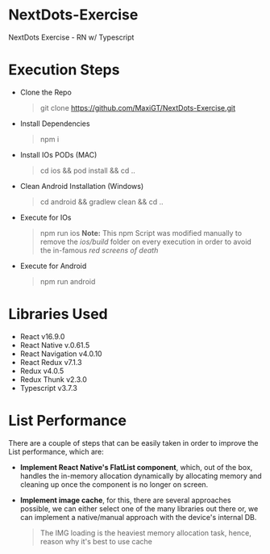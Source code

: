 # NextDots-Exercise
NextDots Exercise - RN w/ Typescript


# Execution Steps
- Clone the Repo
	> git clone https://github.com/MaxiGT/NextDots-Exercise.git
- Install Dependencies
	> npm i
- Install IOs PODs (MAC)
	> cd ios && pod install && cd ..
- Clean Android Installation (Windows)
	> cd android && gradlew clean && cd ..
- Execute for IOs
	> npm run ios
	> **Note:** This npm Script was modified manually to remove the *ios/build* folder on every execution in order to avoid the in-famous 	*red screens of death*
- Execute for Android
	> npm run android

# Libraries Used
- React v16.9.0
- React Native v.0.61.5
- React Navigation v4.0.10
- React Redux v7.1.3
- Redux v4.0.5
- Redux Thunk v2.3.0
- Typescript v3.7.3

# List Performance
There are a couple of steps that can be easily taken in order to improve the List performance, which are:

- **Implement React Native's FlatList component**, which, out of the box, handles the in-memory allocation dynamically by allocating memory and cleaning up once the component is no longer on screen.

- **Implement image cache**, for this, there are several approaches possible, we can either select one of the many libraries out there or, we can implement a native/manual approach with the device's internal DB.
	> The IMG loading is the heaviest memory allocation task, hence, reason why it's best to use cache
